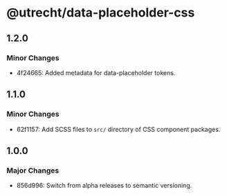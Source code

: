 # @utrecht/data-placeholder-css

## 1.2.0

### Minor Changes

- 4f24665: Added metadata for data-placeholder tokens.

## 1.1.0

### Minor Changes

- 62f1157: Add SCSS files to `src/` directory of CSS component packages.

## 1.0.0

### Major Changes

- 856d996: Switch from alpha releases to semantic versioning.
